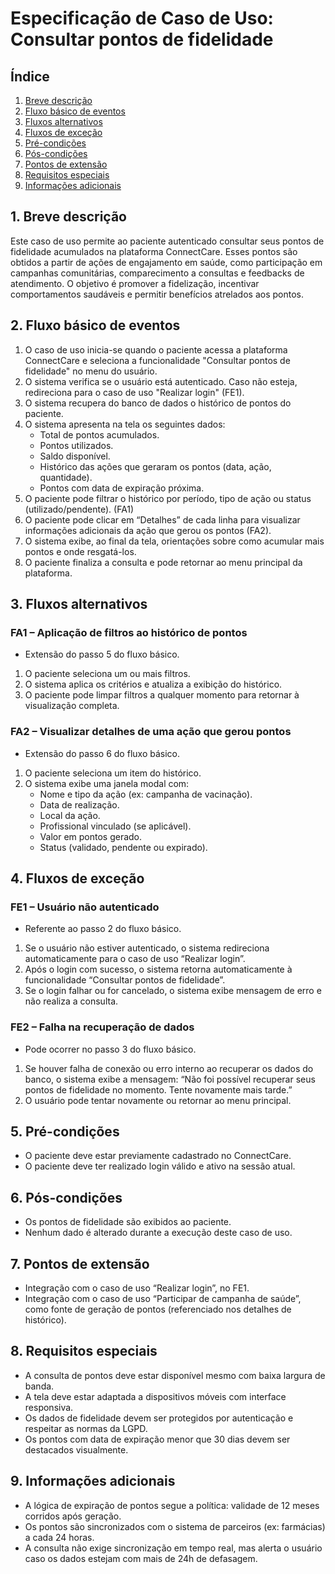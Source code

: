 # Especificação de Caso de Uso: Consultar pontos de fidelidade  

## Índice  
1. [Breve descrição](#1-breve-descrição)  
2. [Fluxo básico de eventos](#2-fluxo-básico-de-eventos)  
3. [Fluxos alternativos](#3-fluxos-alternativos)  
4. [Fluxos de exceção](#4-fluxos-de-exceção)  
5. [Pré-condições](#5-pré-condições)  
6. [Pós-condições](#6-pós-condições)  
7. [Pontos de extensão](#7-pontos-de-extensão)  
8. [Requisitos especiais](#8-requisitos-especiais)  
9. [Informações adicionais](#9-informações-adicionais)  

## 1. Breve descrição  
Este caso de uso permite ao paciente autenticado consultar seus pontos de fidelidade acumulados na plataforma ConnectCare. Esses pontos são obtidos a partir de ações de engajamento em saúde, como participação em campanhas comunitárias, comparecimento a consultas e feedbacks de atendimento. O objetivo é promover a fidelização, incentivar comportamentos saudáveis e permitir benefícios atrelados aos pontos.

## 2. Fluxo básico de eventos  
1. O caso de uso inicia-se quando o paciente acessa a plataforma ConnectCare e seleciona a funcionalidade "Consultar pontos de fidelidade" no menu do usuário.  
2. O sistema verifica se o usuário está autenticado. Caso não esteja, redireciona para o caso de uso "Realizar login" (FE1).  
3. O sistema recupera do banco de dados o histórico de pontos do paciente.  
4. O sistema apresenta na tela os seguintes dados:  
   - Total de pontos acumulados.  
   - Pontos utilizados.  
   - Saldo disponível.  
   - Histórico das ações que geraram os pontos (data, ação, quantidade).  
   - Pontos com data de expiração próxima.  
5. O paciente pode filtrar o histórico por período, tipo de ação ou status (utilizado/pendente). (FA1)  
6. O paciente pode clicar em “Detalhes” de cada linha para visualizar informações adicionais da ação que gerou os pontos (FA2).  
7. O sistema exibe, ao final da tela, orientações sobre como acumular mais pontos e onde resgatá-los.  
8. O paciente finaliza a consulta e pode retornar ao menu principal da plataforma.

## 3. Fluxos alternativos  

### FA1 – Aplicação de filtros ao histórico de pontos  
* Extensão do passo 5 do fluxo básico.  
1. O paciente seleciona um ou mais filtros.  
2. O sistema aplica os critérios e atualiza a exibição do histórico.  
3. O paciente pode limpar filtros a qualquer momento para retornar à visualização completa.

### FA2 – Visualizar detalhes de uma ação que gerou pontos  
* Extensão do passo 6 do fluxo básico.  
1. O paciente seleciona um item do histórico.  
2. O sistema exibe uma janela modal com:  
   - Nome e tipo da ação (ex: campanha de vacinação).  
   - Data de realização.  
   - Local da ação.  
   - Profissional vinculado (se aplicável).  
   - Valor em pontos gerado.  
   - Status (validado, pendente ou expirado).  

## 4. Fluxos de exceção  

### FE1 – Usuário não autenticado  
* Referente ao passo 2 do fluxo básico.  
1. Se o usuário não estiver autenticado, o sistema redireciona automaticamente para o caso de uso “Realizar login”.  
2. Após o login com sucesso, o sistema retorna automaticamente à funcionalidade “Consultar pontos de fidelidade”.  
3. Se o login falhar ou for cancelado, o sistema exibe mensagem de erro e não realiza a consulta.

### FE2 – Falha na recuperação de dados  
* Pode ocorrer no passo 3 do fluxo básico.  
1. Se houver falha de conexão ou erro interno ao recuperar os dados do banco, o sistema exibe a mensagem: “Não foi possível recuperar seus pontos de fidelidade no momento. Tente novamente mais tarde.”  
2. O usuário pode tentar novamente ou retornar ao menu principal.

## 5. Pré-condições  
- O paciente deve estar previamente cadastrado no ConnectCare.  
- O paciente deve ter realizado login válido e ativo na sessão atual.  

## 6. Pós-condições  
- Os pontos de fidelidade são exibidos ao paciente.  
- Nenhum dado é alterado durante a execução deste caso de uso.  

## 7. Pontos de extensão  
- Integração com o caso de uso “Realizar login”, no FE1.  
- Integração com o caso de uso “Participar de campanha de saúde”, como fonte de geração de pontos (referenciado nos detalhes de histórico).  

## 8. Requisitos especiais  
- A consulta de pontos deve estar disponível mesmo com baixa largura de banda.  
- A tela deve estar adaptada a dispositivos móveis com interface responsiva.  
- Os dados de fidelidade devem ser protegidos por autenticação e respeitar as normas da LGPD.  
- Os pontos com data de expiração menor que 30 dias devem ser destacados visualmente.  

## 9. Informações adicionais  
- A lógica de expiração de pontos segue a política: validade de 12 meses corridos após geração.  
- Os pontos são sincronizados com o sistema de parceiros (ex: farmácias) a cada 24 horas.  
- A consulta não exige sincronização em tempo real, mas alerta o usuário caso os dados estejam com mais de 24h de defasagem.  
